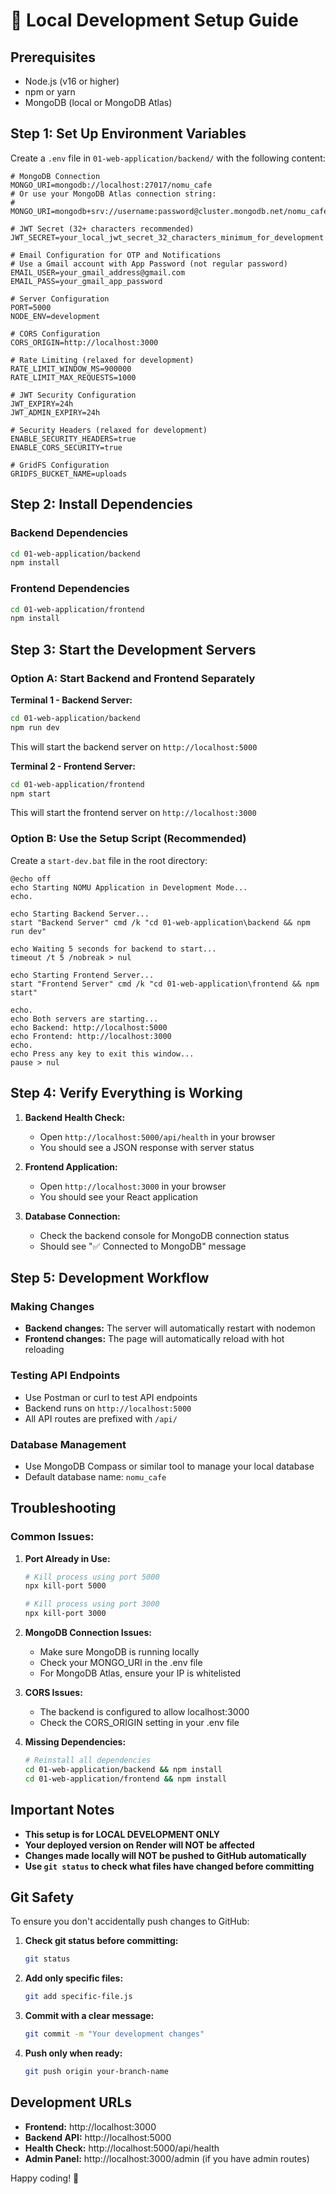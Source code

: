 # 🚀 Local Development Setup Guide

## Prerequisites
- Node.js (v16 or higher)
- npm or yarn
- MongoDB (local or MongoDB Atlas)

## Step 1: Set Up Environment Variables

Create a `.env` file in `01-web-application/backend/` with the following content:

```env
# MongoDB Connection
MONGO_URI=mongodb://localhost:27017/nomu_cafe
# Or use your MongoDB Atlas connection string:
# MONGO_URI=mongodb+srv://username:password@cluster.mongodb.net/nomu_cafe

# JWT Secret (32+ characters recommended)
JWT_SECRET=your_local_jwt_secret_32_characters_minimum_for_development

# Email Configuration for OTP and Notifications
# Use a Gmail account with App Password (not regular password)
EMAIL_USER=your_gmail_address@gmail.com
EMAIL_PASS=your_gmail_app_password

# Server Configuration
PORT=5000
NODE_ENV=development

# CORS Configuration
CORS_ORIGIN=http://localhost:3000

# Rate Limiting (relaxed for development)
RATE_LIMIT_WINDOW_MS=900000
RATE_LIMIT_MAX_REQUESTS=1000

# JWT Security Configuration
JWT_EXPIRY=24h
JWT_ADMIN_EXPIRY=24h

# Security Headers (relaxed for development)
ENABLE_SECURITY_HEADERS=true
ENABLE_CORS_SECURITY=true

# GridFS Configuration
GRIDFS_BUCKET_NAME=uploads
```

## Step 2: Install Dependencies

### Backend Dependencies
```bash
cd 01-web-application/backend
npm install
```

### Frontend Dependencies
```bash
cd 01-web-application/frontend
npm install
```

## Step 3: Start the Development Servers

### Option A: Start Backend and Frontend Separately

**Terminal 1 - Backend Server:**
```bash
cd 01-web-application/backend
npm run dev
```
This will start the backend server on `http://localhost:5000`

**Terminal 2 - Frontend Server:**
```bash
cd 01-web-application/frontend
npm start
```
This will start the frontend server on `http://localhost:3000`

### Option B: Use the Setup Script (Recommended)

Create a `start-dev.bat` file in the root directory:

```batch
@echo off
echo Starting NOMU Application in Development Mode...
echo.

echo Starting Backend Server...
start "Backend Server" cmd /k "cd 01-web-application\backend && npm run dev"

echo Waiting 5 seconds for backend to start...
timeout /t 5 /nobreak > nul

echo Starting Frontend Server...
start "Frontend Server" cmd /k "cd 01-web-application\frontend && npm start"

echo.
echo Both servers are starting...
echo Backend: http://localhost:5000
echo Frontend: http://localhost:3000
echo.
echo Press any key to exit this window...
pause > nul
```

## Step 4: Verify Everything is Working

1. **Backend Health Check:**
   - Open `http://localhost:5000/api/health` in your browser
   - You should see a JSON response with server status

2. **Frontend Application:**
   - Open `http://localhost:3000` in your browser
   - You should see your React application

3. **Database Connection:**
   - Check the backend console for MongoDB connection status
   - Should see "✅ Connected to MongoDB" message

## Step 5: Development Workflow

### Making Changes
- **Backend changes:** The server will automatically restart with nodemon
- **Frontend changes:** The page will automatically reload with hot reloading

### Testing API Endpoints
- Use Postman or curl to test API endpoints
- Backend runs on `http://localhost:5000`
- All API routes are prefixed with `/api/`

### Database Management
- Use MongoDB Compass or similar tool to manage your local database
- Default database name: `nomu_cafe`

## Troubleshooting

### Common Issues:

1. **Port Already in Use:**
   ```bash
   # Kill process using port 5000
   npx kill-port 5000
   
   # Kill process using port 3000
   npx kill-port 3000
   ```

2. **MongoDB Connection Issues:**
   - Make sure MongoDB is running locally
   - Check your MONGO_URI in the .env file
   - For MongoDB Atlas, ensure your IP is whitelisted

3. **CORS Issues:**
   - The backend is configured to allow localhost:3000
   - Check the CORS_ORIGIN setting in your .env file

4. **Missing Dependencies:**
   ```bash
   # Reinstall all dependencies
   cd 01-web-application/backend && npm install
   cd 01-web-application/frontend && npm install
   ```

## Important Notes

- **This setup is for LOCAL DEVELOPMENT ONLY**
- **Your deployed version on Render will NOT be affected**
- **Changes made locally will NOT be pushed to GitHub automatically**
- **Use `git status` to check what files have changed before committing**

## Git Safety

To ensure you don't accidentally push changes to GitHub:

1. **Check git status before committing:**
   ```bash
   git status
   ```

2. **Add only specific files:**
   ```bash
   git add specific-file.js
   ```

3. **Commit with a clear message:**
   ```bash
   git commit -m "Your development changes"
   ```

4. **Push only when ready:**
   ```bash
   git push origin your-branch-name
   ```

## Development URLs

- **Frontend:** http://localhost:3000
- **Backend API:** http://localhost:5000
- **Health Check:** http://localhost:5000/api/health
- **Admin Panel:** http://localhost:3000/admin (if you have admin routes)

Happy coding! 🎉
